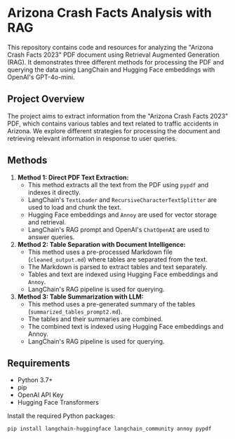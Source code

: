 # Arizona Crash Facts Analysis with RAG

This repository contains code and resources for analyzing the "Arizona Crash Facts 2023" PDF document using Retrieval Augmented Generation (RAG). It demonstrates three different methods for processing the PDF and querying the data using LangChain and Hugging Face embeddings with OpenAI's GPT-4o-mini.

## Project Overview

The project aims to extract information from the "Arizona Crash Facts 2023" PDF, which contains various tables and text related to traffic accidents in Arizona. We explore different strategies for processing the document and retrieving relevant information in response to user queries.

## Methods

1.  **Method 1: Direct PDF Text Extraction:**
    * This method extracts all the text from the PDF using `pypdf` and indexes it directly.
    * LangChain's `TextLoader` and `RecursiveCharacterTextSplitter` are used to load and chunk the text.
    * Hugging Face embeddings and `Annoy` are used for vector storage and retrieval.
    * LangChain's RAG prompt and OpenAI's `ChatOpenAI` are used to answer queries.
2.  **Method 2: Table Separation with Document Intelligence:**
    * This method uses a pre-processed Markdown file (`cleaned_output.md`) where tables are separated from the text.
    * The Markdown is parsed to extract tables and text separately.
    * Tables and text are indexed using Hugging Face embeddings and `Annoy`.
    * LangChain's RAG pipeline is used for querying.
3.  **Method 3: Table Summarization with LLM:**
    * This method uses a pre-generated summary of the tables (`summarized_tables_prompt2.md`).
    * The tables and their summaries are combined.
    * The combined text is indexed using Hugging Face embeddings and Annoy.
    * LangChain's RAG pipeline is used for querying.

## Requirements

* Python 3.7+
* pip
* OpenAI API Key
* Hugging Face Transformers

Install the required Python packages:

```bash
pip install langchain-huggingface langchain_community annoy pypdf

